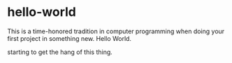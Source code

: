 # hello-world
This is a time-honored tradition in computer programming when doing your first project in something new. Hello World.

starting to get the hang of this thing. 
